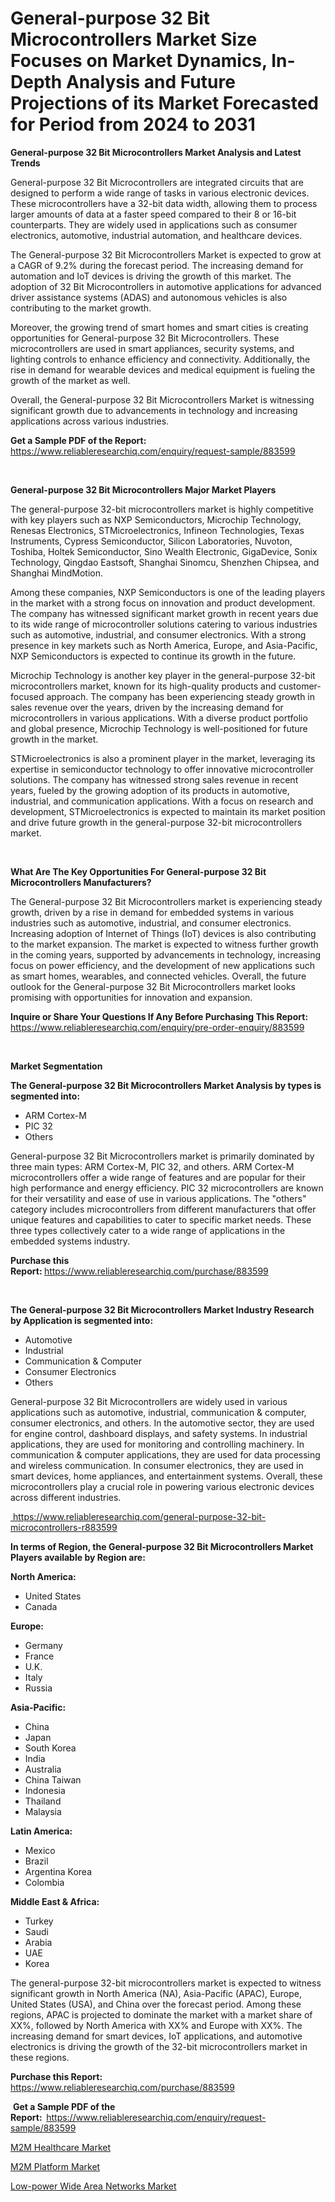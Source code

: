 <p><h1>General-purpose 32 Bit Microcontrollers Market Size Focuses on Market Dynamics, In-Depth Analysis and Future Projections of its Market Forecasted for Period from 2024 to 2031</h1></p><p><strong>General-purpose 32 Bit Microcontrollers Market Analysis and Latest Trends</strong></p>
<p><p>General-purpose 32 Bit Microcontrollers are integrated circuits that are designed to perform a wide range of tasks in various electronic devices. These microcontrollers have a 32-bit data width, allowing them to process larger amounts of data at a faster speed compared to their 8 or 16-bit counterparts. They are widely used in applications such as consumer electronics, automotive, industrial automation, and healthcare devices.</p><p>The General-purpose 32 Bit Microcontrollers Market is expected to grow at a CAGR of 9.2% during the forecast period. The increasing demand for automation and IoT devices is driving the growth of this market. The adoption of 32 Bit Microcontrollers in automotive applications for advanced driver assistance systems (ADAS) and autonomous vehicles is also contributing to the market growth.</p><p>Moreover, the growing trend of smart homes and smart cities is creating opportunities for General-purpose 32 Bit Microcontrollers. These microcontrollers are used in smart appliances, security systems, and lighting controls to enhance efficiency and connectivity. Additionally, the rise in demand for wearable devices and medical equipment is fueling the growth of the market as well.</p><p>Overall, the General-purpose 32 Bit Microcontrollers Market is witnessing significant growth due to advancements in technology and increasing applications across various industries.</p></p>
<p><strong>Get a Sample PDF of the Report:&nbsp;</strong> <a href="https://www.reliableresearchiq.com/enquiry/request-sample/883599">https://www.reliableresearchiq.com/enquiry/request-sample/883599</a></p>
<p>&nbsp;</p>
<p><strong>General-purpose 32 Bit Microcontrollers Major Market Players</strong></p>
<p><p>The general-purpose 32-bit microcontrollers market is highly competitive with key players such as NXP Semiconductors, Microchip Technology, Renesas Electronics, STMicroelectronics, Infineon Technologies, Texas Instruments, Cypress Semiconductor, Silicon Laboratories, Nuvoton, Toshiba, Holtek Semiconductor, Sino Wealth Electronic, GigaDevice, Sonix Technology, Qingdao Eastsoft, Shanghai Sinomcu, Shenzhen Chipsea, and Shanghai MindMotion.</p><p>Among these companies, NXP Semiconductors is one of the leading players in the market with a strong focus on innovation and product development. The company has witnessed significant market growth in recent years due to its wide range of microcontroller solutions catering to various industries such as automotive, industrial, and consumer electronics. With a strong presence in key markets such as North America, Europe, and Asia-Pacific, NXP Semiconductors is expected to continue its growth in the future.</p><p>Microchip Technology is another key player in the general-purpose 32-bit microcontrollers market, known for its high-quality products and customer-focused approach. The company has been experiencing steady growth in sales revenue over the years, driven by the increasing demand for microcontrollers in various applications. With a diverse product portfolio and global presence, Microchip Technology is well-positioned for future growth in the market.</p><p>STMicroelectronics is also a prominent player in the market, leveraging its expertise in semiconductor technology to offer innovative microcontroller solutions. The company has witnessed strong sales revenue in recent years, fueled by the growing adoption of its products in automotive, industrial, and communication applications. With a focus on research and development, STMicroelectronics is expected to maintain its market position and drive future growth in the general-purpose 32-bit microcontrollers market.</p></p>
<p>&nbsp;</p>
<p><strong>What Are The Key Opportunities For General-purpose 32 Bit Microcontrollers Manufacturers?</strong></p>
<p><p>The General-purpose 32 Bit Microcontrollers market is experiencing steady growth, driven by a rise in demand for embedded systems in various industries such as automotive, industrial, and consumer electronics. Increasing adoption of Internet of Things (IoT) devices is also contributing to the market expansion. The market is expected to witness further growth in the coming years, supported by advancements in technology, increasing focus on power efficiency, and the development of new applications such as smart homes, wearables, and connected vehicles. Overall, the future outlook for the General-purpose 32 Bit Microcontrollers market looks promising with opportunities for innovation and expansion.</p></p>
<p><strong>Inquire or Share Your Questions If Any Before Purchasing This Report:</strong> <a href="https://www.reliableresearchiq.com/enquiry/pre-order-enquiry/883599">https://www.reliableresearchiq.com/enquiry/pre-order-enquiry/883599</a></p>
<p>&nbsp;</p>
<p><strong>Market Segmentation</strong></p>
<p><strong>The General-purpose 32 Bit Microcontrollers Market Analysis by types is segmented into:</strong></p>
<p><ul><li>ARM Cortex-M</li><li>PIC 32</li><li>Others</li></ul></p>
<p><p>General-purpose 32 Bit Microcontrollers market is primarily dominated by three main types: ARM Cortex-M, PIC 32, and others. ARM Cortex-M microcontrollers offer a wide range of features and are popular for their high performance and energy efficiency. PIC 32 microcontrollers are known for their versatility and ease of use in various applications. The "others" category includes microcontrollers from different manufacturers that offer unique features and capabilities to cater to specific market needs. These three types collectively cater to a wide range of applications in the embedded systems industry.</p></p>
<p><strong>Purchase this Report:&nbsp;</strong><a href="https://www.reliableresearchiq.com/purchase/883599">https://www.reliableresearchiq.com/purchase/883599</a></p>
<p>&nbsp;</p>
<p><strong>The General-purpose 32 Bit Microcontrollers Market Industry Research by Application is segmented into:</strong></p>
<p><ul><li>Automotive</li><li>Industrial</li><li>Communication & Computer</li><li>Consumer Electronics</li><li>Others</li></ul></p>
<p><p>General-purpose 32 Bit Microcontrollers are widely used in various applications such as automotive, industrial, communication & computer, consumer electronics, and others. In the automotive sector, they are used for engine control, dashboard displays, and safety systems. In industrial applications, they are used for monitoring and controlling machinery. In communication & computer applications, they are used for data processing and wireless communication. In consumer electronics, they are used in smart devices, home appliances, and entertainment systems. Overall, these microcontrollers play a crucial role in powering various electronic devices across different industries.</p></p>
<p><a href="https://www.reliableresearchiq.com/general-purpose-32-bit-microcontrollers-r883599">&nbsp;https://www.reliableresearchiq.com/general-purpose-32-bit-microcontrollers-r883599</a></p>
<p><strong>In terms of Region, the General-purpose 32 Bit Microcontrollers Market Players available by Region are:</strong></p>
<p>
    <p> <strong> North America: </strong>
        <ul>
            <li>United States</li>
            <li>Canada</li>
        </ul>
        </p> 
    <p> <strong> Europe: </strong>
        <ul>
            <li>Germany</li>
            <li>France</li>
            <li>U.K.</li>
            <li>Italy</li>
            <li>Russia</li>
        </ul>
        </p> 
    <p> <strong> Asia-Pacific: </strong>
        <ul>
            <li>China</li>
            <li>Japan</li>
            <li>South Korea</li>
            <li>India</li>
            <li>Australia</li>
            <li>China Taiwan</li>
            <li>Indonesia</li>
            <li>Thailand</li>
            <li>Malaysia</li>
        </ul>
        </p> 
    <p> <strong> Latin America: </strong>
        <ul>
            <li>Mexico</li>
            <li>Brazil</li>
            <li>Argentina Korea</li>
            <li>Colombia</li>
        </ul>
        </p> 
    <p> <strong> Middle East & Africa: </strong>
        <ul>
            <li>Turkey</li>
            <li>Saudi</li>
            <li>Arabia</li>
            <li>UAE</li>
            <li>Korea</li>
        </ul>
    </p>
    </p>
<p><p>The general-purpose 32-bit microcontrollers market is expected to witness significant growth in North America (NA), Asia-Pacific (APAC), Europe, United States (USA), and China over the forecast period. Among these regions, APAC is projected to dominate the market with a market share of XX%, followed by North America with XX% and Europe with XX%. The increasing demand for smart devices, IoT applications, and automotive electronics is driving the growth of the 32-bit microcontrollers market in these regions.</p></p>
<p><strong>Purchase this Report: </strong><a href="https://www.reliableresearchiq.com/purchase/883599">https://www.reliableresearchiq.com/purchase/883599</a></p>
<p>&nbsp;<strong>Get a Sample PDF of the Report:&nbsp;&nbsp;</strong><a href="https://www.reliableresearchiq.com/enquiry/request-sample/883599">https://www.reliableresearchiq.com/enquiry/request-sample/883599</a></p>
<p><strong></strong></p>
<p><p><a href="https://github.com/jaidynmorantestelletmjzya/Market-Research-Report-List-3/blob/main/m2m-healthcare-market.md">M2M Healthcare Market</a></p><p><a href="https://github.com/ruddyyedelwadw/Market-Research-Report-List-3/blob/main/m2m-platform-market.md">M2M Platform Market</a></p><p><a href="https://github.com/juniordelafrance/Market-Research-Report-List-4/blob/main/low-power-wide-area-networks-market.md">Low-power Wide Area Networks Market</a></p></p>